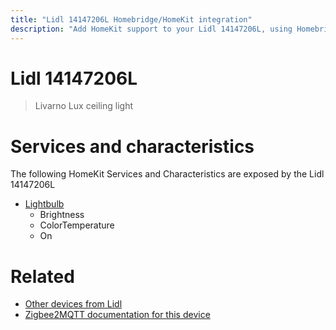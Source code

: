 ```yaml
---
title: "Lidl 14147206L Homebridge/HomeKit integration"
description: "Add HomeKit support to your Lidl 14147206L, using Homebridge, Zigbee2MQTT and homebridge-z2m."
---
```

<!---
This file has been GENERATED using src/docgen/docgen.ts
DO NOT EDIT THIS FILE MANUALLY!
-->
# Lidl 14147206L
> Livarno Lux ceiling light


# Services and characteristics
The following HomeKit Services and Characteristics are exposed by
the Lidl 14147206L

* [Lightbulb](../../light.md)
  * Brightness
  * ColorTemperature
  * On


# Related
* [Other devices from Lidl](../index.md#lidl)
* [Zigbee2MQTT documentation for this device](https://www.zigbee2mqtt.io/devices/14147206L.html)